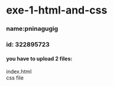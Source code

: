 # exe-1-html-and-css

### name:pninagugig
### id: 322895723 

#### you have to upload 2 files:  
index.html  
css file  
